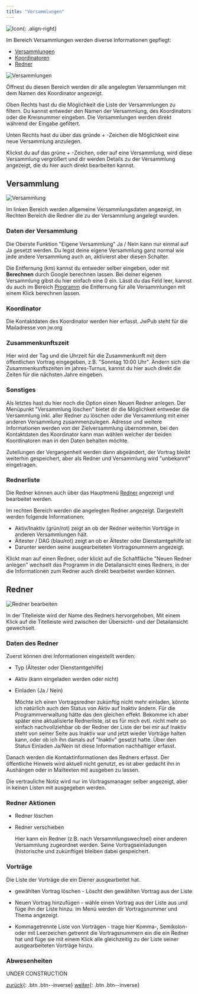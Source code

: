 ```yaml
---
title: "Versammlungen"
---
```

![Icon](images/menu_icon_07.png){: .align-right}

Im Bereich Versammlungen werden diverse Informationen gepflegt:

* [Versammlungen](#versammlung)
* [Koordinatoren](#koordinator)
* [Redner](#redner)

![Versammlungen](images/verwaltung_02.png)

Öffnest du diesen Bereich werden dir alle angelegten Versammlungen mit dem Namen des Koordinator angezeigt.

Oben Rechts hast du die Möglichkeit die Liste der Versammlungen zu filtern. Du kannst entweder den Namen der Versammlung, des Koordinators oder die Kreisnummer eingeben. Die Versammlungen werden direkt während der Eingabe gefiltert.

Unten Rechts hast du über das gründe + -Zeichen die Möglichkeit eine neue Versammlung anzulegen.

Klickst du auf das grüne + -Zeichen, oder auf eine Versammlung, wird diese Versammlung vergrößert und dir werden Details zu der Versammlung angezeigt, die du hier auch direkt bearbeiten kannst.

## Versammlung

![Versammlung](images/verwaltung_20.png)

Im linken Bereich werden allgemeine Versammlungsdaten angezeigt, 
im Rechten Bereich die Redner die zu der Versammlung angelegt wurden.

### Daten der Versammlung

Die Oberste Funktion "Eigene Versammlung" Ja / Nein kann nur einmal auf Ja gesetzt werden. Du legst deine eigene Versammlung ganz normal wie jede andere Versammlung auch an, aktivierst aber diesen Schalter.

Die Entfernung (km) kannst du entweder selber eingeben, oder mit **Berechnen** durch Google berechnen lassen. Bei deiner eigenen Versammlung gibst du hier einfach eine 0 ein.
Lässt du das Feld leer, kannst du auch im Bereich [Programm](ProgrammEinstellungen.md) die Entfernung für alle Versammlungen mit einem Klick berechnen lassen.

### Koordinator

Die Kontaktdaten des Koordinator werden hier erfasst. JwPub steht für die Mailadresse von jw.org

### Zusammenkunftszeit

Hier wird der Tag und die Uhrzeit für die Zusammenkunft mit dem öffentlichen Vortrag eingegeben, z.B. "Sonntag 10:00 Uhr". Ändern sich die Zusammenkunftszeiten im jahres-Turnus, kannst du hier auch direkt die Zeiten für die nächsten Jahre eingeben.

### Sonstiges

Als letztes hast du hier noch die Option einen Neuen Redner anlegen.
Der Menüpunkt "Versammlung löschen" bietet dir die Möglichkeit entweder die Versammlung inkl. aller Redner zu löschen
oder die Versammlung mit einer anderen Versammlung zusammenzulegen. Adresse und weitere Informationen werden von der Zielversammlung übernommen,
bei den Kontaktdaten des Koordinator kann man wählen welcher der beiden Koordinatoren man in den Daten behalten möchte.

Zuteilungen der Vergangenheit werden dann abgeändert, der Vortrag bleibt weiterhin gespeichert, aber als Redner und Versammlung wird "unbekannt" eingetragen.

### Rednerliste

Die Redner können auch über das Hauptmenü [Redner](Redner.md) angezeigt und bearbeitet werden.

Im rechten Bereich werden die angelegten Redner angezeigt. Dargestellt werden folgende Informationen:

* Aktiv/Inaktiv (grün/rot) zeigt an ob der Redner weiterhin Vorträge in anderen Versammlungen hält.
* Ältester / DAG (blau/rot) zeigt an ob er Ältester oder Dienstamtgehilfe ist
* Darunter werden seine ausgearbeiteten Vortragsnummern angezeigt.

Klickt man auf einen Redner, oder klickt auf die Schaltfläche "Neuen Redner anlegen" wechselt das Programm in die Detailansicht eines Redners, in der die Informationen zum Redner auch direkt bearbeitet werden können.

## Redner

![Redner bearbeiten](images/verwaltung_21.png)

In der Titelleiste wird der Name des Redners hervorgehoben, Mit einem Klick auf die Titelleiste wird zwischen der Übersicht- und der Detailansicht gewechselt.

### Daten des Redner

Zuerst können drei Informationen eingestellt werden:

* Typ (Ältester oder Dienstamtgehilfe)
* Aktiv (kann eingeladen werden oder nicht)
* Einladen (Ja / Nein)

    Möchte ich einen Vortragsredner zukünftig nicht mehr einladen, könnte ich natürlich auch den Status von Aktiv auf Inaktiv ändern. Für die Programmverwaltung hätte das den gleichen effekt. Bekomme ich aber später eine aktualisierte Rednerliste, ist es für mich evtl. nicht mehr so einfach nachvollziehbar ob der Redner der Liste der bei mir auf Inaktiv steht von seiner Seite aus Inaktiv war und jetzt wieder Vorträge halten kann, oder ob ich ihn damals auf "Inaktiv" gesetzt hatte. 
    Über den Status Einladen Ja/Nein ist diese Information nachhaltiger erfasst.

Danach werden die Kontaktinformationen des Redners erfasst. Der öffentliche Hinweis wird aktuell nicht genutzt, es ist aber gedacht ihn in Aushängen oder in Mailtexten mit ausgeben zu lassen.

Die vertrauliche Notiz wird nur im Vortragsmanager selber angezeigt, aber in keinen Listen mit ausgegeben werden.

### Redner Aktionen

* Redner löschen

* Redner verschieben

    Hier kann ein Redner (z.B. nach Versammlungswechsel) einer anderen Versammlung zugeordnet werden. Seine Vortragseinladungen (historische und zukünftige) bleiben dabei gespeichert.

### Vorträge

Die Liste der Vorträge die ein Diener ausgearbeitet hat.

* gewählten Vortrag löschen - Löscht den gewählten Vortrag aus der Liste

* Neuen Vortrag hinzufügen - wähle einen Vortrag aus der Liste aus und füge ihn der Liste hinzu. Im Menü werden dir Vortragsnummer und Thema angezeigt.

* Kommagetrennte Liste von Vorträgen - trage hier Komma-, Semikolon- oder mit Leerzeichen getrennt die Vortragsnummern ein die ein Redner hat und füge sie mit einem Klick alle gleichzeitig zu der Liste seiner ausgearbeiteten Vorträge hinzu.

### Abwesenheiten

UNDER CONSTRUCTION

[zurück](ListenAusgeben.md){: .btn .btn--inverse}  [weiter](Redner.md){: .btn .btn--inverse}